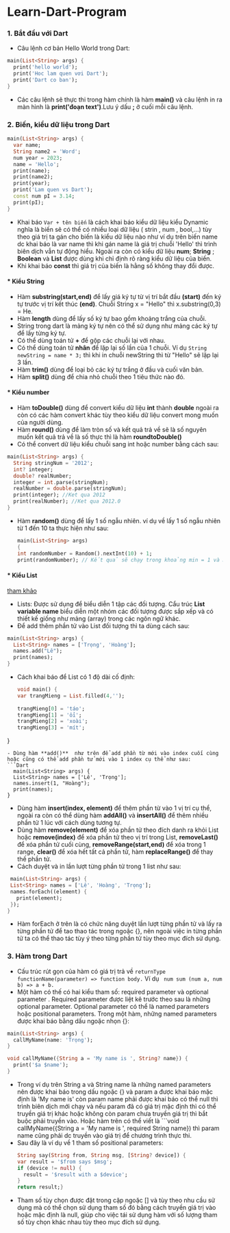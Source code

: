 # Learn-Dart-Program
### 1. Bắt đầu với Dart
- Câu lệnh cơ bản Hello World trong Dart:
```Dart
main(List<String> args) {
  print('hello world');
  print('Hoc lam quen vơi Dart');
  print('Dart co ban');
}
```
- Các câu lệnh sẽ thực thi trong hàm chính là hàm **main()** và câu lệnh in ra màn hình là **print('đoạn text')**.Lưu ý dấu **;** ở cuối mỗi câu lệnh.
### 2. Biến, kiểu dữ liệu trong Dart
```Dart
main(List<String> args) {
  var name;
  String name2 = 'Word';
  num year = 2023;
  name = 'Hello';
  print(name);
  print(name2);
  print(year);
  print('Lam quen vs Dart');
  const num pI = 3.14;
  print(pI);
}
```
- Khai báo ```Var + tên biến``` là  cách khai báo kiểu dữ liệu kiểu Dynamic nghĩa là biến sẽ có thể có nhiều loại dữ liệu ( strin , num , bool,...) tùy theo giá trị ta gán cho biến là kiểu dữ liệu nào như ví dụ trên biến name dc khai báo là var name thì khi gán name là giá trị chuỗi 'Hello' thì trình biên dịch vẫn tự động hiểu.
Ngoài ra còn có kiểu dữ liệu **num**; **String** ; **Boolean** và **List** được dùng khi chỉ định rõ ràng kiểu dữ liệu của biến.
- Khi khai báo **const** thì giá trị của biến là hằng số không thay đổi được.
#### * Kiểu String
- Hàm **substring(start,end)** để lấy giá ký tự từ vị trí bắt đầu **(start)** đến ký tự trước vị trí kết thúc **(end)**. Chuỗi String x = "Hello" thì x.substring(0,3) = He.
- Hàm **length** dùng để lấy số ký tự bao gồm khoảng trắng của chuỗi.
- String trong dart là mảng ký tự nên có thể sử dụng như mảng các ký tự để lấy từng ký tự.
- Có thể dùng toán tử **+** để gộp các chuỗi lại với nhau.
- Có thể dùng toán tử **nhân** để lặp lại số lần của 1 chuỗi. Ví dụ ```String newString = name * 3;``` thì khi in chuỗi newString thì từ "Hello" sẽ lặp lại 3 lần.
- Hàm **trim()** dùng để loại bỏ các ký tự trắng ở đầu và cuối văn bản.
- Hàm **split()** dùng để chia nhỏ chuỗi theo 1 tiêu thức nào đó.  
  
#### * Kiểu number
- Hàm **toDouble()** dùng để convert kiểu dữ liệu **int** thành **double** ngoài ra còn có các hàm convert khác tùy theo kiểu dữ liệu convert mong muốn của người dùng.
- Hàm **round()** dùng để làm tròn số và kết quả trả về sẽ là số nguyên muốn kết quả trả về là số thực thì là hàm **roundtoDouble()**
- Có thể convert dữ liệu kiểu chuỗi sang int hoặc number bằng cách sau:
```Dart
main(List<String> args) {
  String stringNum = '2012';
  int? integer;
  double? realNumber;
  integer = int.parse(stringNum);
  realNumber = double.parse(stringNum);
  print(integer); //Ket qua 2012
  print(realNumber); //Ket qua 2012.0
}
```
- Hàm **random()** dùng để lấy 1 số ngẫu nhiên. ví dụ về lấy 1 số ngẫu nhiên từ 1 đến 10 ta thực hiện như sau:
  ```Dart
  main(List<String> args)
  {
  int randomNumber = Random().nextInt(10) + 1;
  print(randomNumber); // Kết quả sẽ chạy trong khoảng min = 1 và max = 10.  
#### * Kiểu List
   [tham khảo](http://o2.edu.vn/kieu-danh-sach-list-trong-dart/)
- Lists: Được sử dụng để biểu diễn 1 tập các đối tượng. Cẩu trúc **List<Type> variable name** biểu diễn một nhóm các đối tượng được sắp xếp và có thiết kế giống như mảng (array) trong các ngôn ngữ khác.
- Để add thêm phần tử vào List đối tượng thì ta dùng cách sau:
```Dart
main(List<String> args) {
  List<String> names = ['Trọng', 'Hoàng'];
  names.add("Lê");
  print(names);
}
```
- Cách khai báo để List có 1 độ dài cố định:
  ```Dart
  void main() {
  var trangMieng = List.filled(4,'');
    
  trangMieng[0] = 'táo';
  trangMieng[1] = 'ổi';
  trangMieng[2] = 'xoài';
  trangMieng[3] = 'mít';
}
```
- Dùng hàm **add()**  như trên để add phần từ mới vào index cuối cùng hoặc cũng có thể add phần tử mới vào 1 index cụ thể như sau:
```Dart
  main(List<String> args) {
  List<String> names = ['Lê', 'Trọng'];
  names.insert(1, "Hoàng");
  print(names);
}
```
- Dùng hàm **insert(index, element)** để thêm phần từ vào 1 vị trí cụ thể, ngoài ra còn có thể dùng hàm **addAll()** và **insertAll()** để thêm nhiều phần tử 1 lúc với cách dùng tương tự.
- Dùng hàm **remove(element)** để xóa phần tử theo đích danh ra khỏi List hoặc **remove(index)** để xóa phần tử theo vị trí trong List, **removeLast()** để xóa phần tử cuối cùng, **removeRange(start,end)** để xóa trong 1 range, **clear()** để xóa hết tất cả phần tử, hàm **replaceRange()** để thay thế phần tử.
- Cách duyệt và in lần lượt từng phần tử trong 1 list như sau:
 ```Dart 
  main(List<String> args) {
  List<String> names = ['Lê', 'Hoàng', 'Trọng'];
  names.forEach((element) {
    print(element);
  });
}
```
- Hàm forEach ở trên là có chức năng duyệt lần lượt từng phần tử và lấy ra từng phần tử để tao thao tác trong ngoặc {}, nên ngoài việc in từng phần tử ta có thể thao tác tùy ý theo từng phần tử tùy theo mục đích sử dụng.
### 3. Hàm trong Dart
- Cấu trúc rút gọn của hàm có giá trị trả về ```returnType functionName(parameter) => function body.``` Ví dụ ``` num sum (num a, num b) => a + b.```
- Một hàm có thế có hai kiểu tham số: required parameter và optional parameter . Required parameter được liệt kê trước theo sau là những optional parameter. Optional parameter có thể là named parameters hoặc positional parameters. Trong một hàm, những named parameters được khai báo bằng dấu ngoặc nhọn {}:
```Dart
main(List<String> args) {
  callMyName(name: 'Trọng');
}

void callMyName({String a = 'My name is ', String? name}) {
  print('$a $name');
}
```
- Trong ví dụ trên String a và String name là những named parameters nên được khai báo trong dấu ngoặc {} và param a được khai báo mặc định là 'My name is' còn param name phải được khai báo có thể null thì trình biên dịch mới chạy và nếu param đã có giá trị mặc định thì có thể truyền giá trị khác hoặc không còn param chưa truyền giá trị thì bắt buộc phải truyền vào. Hoặc hàm trên có thể viết là ```void callMyName({String a = 'My name is ', required String name}) thì param name cũng phải dc truyền vào giá trị để chương trình thực thi.
- Sau đây là ví dụ về 1 tham số positional parameters:
  ```Dart
  String say(String from, String msg, [String? device]) {
  var result = '$from says $msg';
  if (device != null) {
    result = '$result with a $device';
  }
  return result;}

- Tham số tùy chọn được đặt trong cặp ngoặc [] và tùy theo nhu cầu sử dụng mà có thể chọn sử dụng tham số đó bằng cách truyền giá trị vào hoặc mặc định là null, giúp cho việc tái sử dụng hàm với số lượng tham số tùy chọn khác nhau tùy theo mục đích sử dụng.
   
  
  










